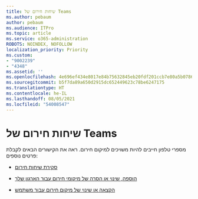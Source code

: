 ```yaml
---
title: שיחות חירום של Teams
ms.author: pebaum
author: pebaum
ms.audience: ITPro
ms.topic: article
ms.service: o365-administration
ROBOTS: NOINDEX, NOFOLLOW
localization_priority: Priority
ms.custom:
- "9002239"
- "4348"
ms.assetid: ''
ms.openlocfilehash: 4e696ef434e8017e84b75632845eb20fdf201ccb7e80a5b07864b8848b891c69
ms.sourcegitcommit: b5f7da89a650d2915dc652449623c78be6247175
ms.translationtype: HT
ms.contentlocale: he-IL
ms.lasthandoff: 08/05/2021
ms.locfileid: "54008547"
---
```

# <a name="teams-emergency-calling"></a>שיחות חירום של Teams

מספרי טלפון חייבים להיות משויכים למיקום חירום. ראה את הקישורים הבאים לקבלת פרטים נוספים:

- [סקירת שיחות חירום](https://docs.microsoft.com/MicrosoftTeams/what-are-emergency-locations-addresses-and-call-routing)

- [הוספה, שינוי או הסרה של מיקומי חירום עבור הארגון שלך](https://docs.microsoft.com/MicrosoftTeams/add-change-remove-emergency-location-organization)

- [הקצאה או שינוי של מיקום חירום עבור משתמש](https://docs.microsoft.com/MicrosoftTeams/assign-change-emergency-location-user)
